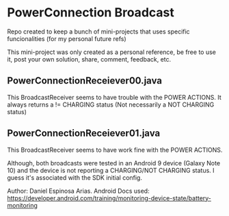 # PowerConnection Broadcast
Repo created to keep a bunch of mini-projects that uses specific funcionalities (for my personal future refs)

This mini-project was only created as a personal reference,
be free to use it, post your own solution, share, comment, feedback, etc.

## PowerConnectionReceiever00.java
This BroadcastReceiver seems to have trouble with the POWER ACTIONS.
It always returns a != CHARGING status (Not necessarily a NOT CHARGING status)

## PowerConnectionReceiever01.java
This BroadcastReceiver seems to have work fine with the POWER ACTIONS.

Although, both broadcasts were tested in an Android 9 device (Galaxy Note 10)
and the device is not reporting a CHARGING/NOT CHARGING status. I guess it's
associated with the SDK initial config.

Author: Daniel Espinosa Arias.
Android Docs used: https://developer.android.com/training/monitoring-device-state/battery-monitoring
